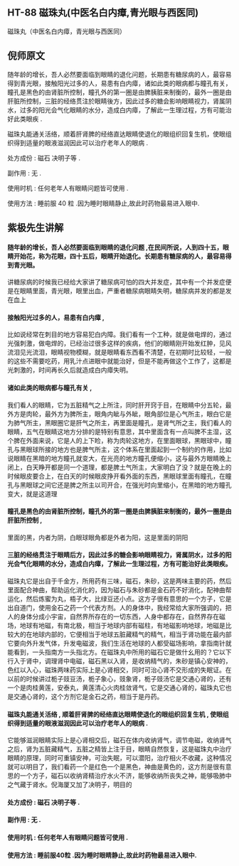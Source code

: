 ## HT-88 磁珠丸(中医名白内瘴,青光眼与西医同)

磁珠丸（中医名白内瘴，青光眼与西医同）

## 倪师原文

随年龄的增长，吾人必然要面临到眼睛的退化问题，长期患有糖尿病的人，最容易得到青光眼，接触阳光过多的人，易患有白内瘴，诸如此类的眼病都与瞳孔有关，瞳孔是黑色的由肾脏所控制，瞳孔外的第一圈是由脾胰脏来制衡的，最外一圈是由肝脏所控制，三脏的经络贯注於眼睛後方，因此过多的糖会影响眼睛视力，肾属阴水，过多的阳光会气化眼睛的水分，造成白内瘴，了解此一生理过程，方有可能治好此类眼疾 .

磁珠丸能通关活络，顺着肝肾脾的经络直达眼睛使退化的眼组织回复生机，使眼组织得到适量的眼液滋润因此可以治疗老年人的眼病 .

处方成份 : 磁石 决明子等 .

副作用 : 无 .

使用时机 : 任何老年人有眼睛问题皆可使用 .

使用方法 : 睡前服 40 粒 .因为睡时眼睛静止,故此时药物最易进入眼中.

## 紫极先生讲解

#### 随年龄的增长，吾人必然要面临到眼睛的退化问题 ,在民间所说，人到四十五，眼睛开始花，称为花眼，四十五后，眼睛开始退化。长期患有糖尿病的人，最容易得到青光眼。

讲糖尿病的时候我已经给大家讲了糖尿病可怕的四大并发症，其中有一个并发症便是在眼睛里面，青光眼，眼里出血，严重者糖尿病眼睛失明，糖尿病并发的都是发在血上

#### 接触阳光过多的人，易患有白内瘴 ,

比如说经常在刺目的地方容易犯白内障。我们看有一个工种，就是做电焊的，通过光强刺激，做电焊的，已经治过很多这样的疾病，他们的眼睛刚开始发红肿，见风流泪见光流泪，眼睛视物模糊，就是眼睛看东西看不清楚，在初期时比较轻，一般的这些不需要吃药，用乳汁点进眼中就能治好，但是不能再做这个工作了，这都是光刺激的，时间再长久后就造成白内瘴失明。

#### 诸如此类的眼病都与瞳孔有关 ,

我们看人的眼睛，它为五脏精气之上所注，同时肝开窍于目，在眼睛中分五轮，最外方是肉轮，最外方为脾所主，眼角内眦与外眦，眼角部位是心气所主，眼白它是为肺气所主，黑眼圈它是肝气之所主，再里面是瞳孔，是肾气所之主，我们看人的眼睛，五气在眼睛这地方分排的是特别有意思，其中里面含有一点叫脾不主湿，这个脾在外面来说，它是人的上下睑，称为肉轮这地方，在里面眼球，黑眼球中，瞳孔与黑眼球所接的地方也是脾气所主，这个体系在里面起到一个制约的作用，比如说眼睛在黑暗的地方瞳孔就变大，在光亮的地方瞳孔便缩小，这与最外方眼睛晚上闭上，白天睁开都是同一个道理，都是脾土气所主，大家明白了没？就是在晚上的时候眼皮要合上，在白天的时候眼皮挣开看外面的东西，黑眼球里面有瞳孔，在瞳孔与黑眼球之间它还是脾之所主以司开合，在强光时向里缩小，在黑暗的地方瞳孔变大，就是这道理

#### 瞳孔是黑色的由肾脏所控制，瞳孔外的第一圈是由脾胰脏来制衡的，最外一圈是由肝脏所控制 ,

里面的黑，内者为阴，白眼球眼角都是外者为阳，这是里面的阴阳

#### 三脏的经络贯注于眼睛后方，因此过多的糖会影响眼睛视力，肾属阴水，过多的阳光会气化眼睛的水分，造成白内瘴，了解此一生理过程，方有可能治好此类眼疾。

磁珠丸它是出自于千金方，所用药有三味，磁石，朱砂，这是两味主要的药，然后里面配合神曲，帮助运化消化的，因为磁石与朱砂都是金石药不好消化，配神曲帮运化，然后炼蜜为丸，梧子大，比绿豆还小点。这方子很有意思的一个方子，它是出自道门，使用金石之药一个代表方剂。人的身体中，我经常给大家所强调的，把人的身体分成小宇宙，自然界所存在的一切东西，人身中都存在，自然界存在磁场，地球有地磁，有南北极，相当于地球内部有磁柱，有地磁影响地球，地磁是比较大的在地球内部的，它便相当于地球五脏藏精气的精气，相当于肾功能在最内部它要向外升发气体，升发电磁波，我们生活在地球的人都受磁场影响，拿指南针就能看到，一头指南方一头指北方。在磁珠丸中所用的磁石它是做什幺用的？它以下行入于肾中，调理肾中电磁，磁石黑以入肾，是收纳精气的，朱砂是镇心安神的，色红以入心，磁珠两味药实际上是心肾相交，同时可治心肾不交形成的失眠证。在以前的时候讲过栀子豉豆汤，栀子象心，豉象肾，栀子豉汤它是交通心肾的，还有一个是肉桂黄莲，安泰丸，黄莲清心火肉桂敛肾气，它是交通心肾的，磁珠丸它也是交通心肾的，这个方剂它是金石之药，相当于是丹药。

#### 磁珠丸能通关活络 , 顺着肝肾脾的经络直达眼睛使退化的眼组织回复生机 , 使眼组织得到适量的眼液滋润因此可以治疗老年人的眼病 .

它能够滋润眼睛实际上是心肾相交后，磁石在体内收纳肾气，调节电磁，收纳肾气之后，肾为五脏藏精气，五脏之精皆上注于目，眼睛自然恢复，这是磁珠丸中治疗眼睛的原理，同时可重镇安神，可治失眠，可以潜阳，治疗相火不收藏，这种情况就可以明目了，我们看药一个是红色一个是黑色，神曲是黄色的，这方剂是很有意思的一个方子，磁石以收纳肾精治疗水火不济，能够收纳所丧失之神，能够吸肺中之气藏于肾水。倪海厦又加了决明子，明目的

#### 处方成份 : 磁石 决明子等 .

#### 副作用 : 无 .

#### 使用时机 : 任何老年人有眼睛问题皆可使用 .

#### 使用方法 : 睡前服40粒 .因为睡时眼睛静止,故此时药物最易进入眼中.

